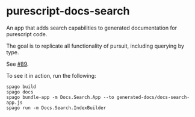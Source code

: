# purescript-docs-search

An app that adds search capabilities to generated documentation for purescript code.

The goal is to replicate all functionality of pursuit, including querying by type.

See [#89](https://github.com/spacchetti/spago/issues/89).

To see it in action, run the following:

```
spago build
spago docs
spago bundle-app -m Docs.Search.App --to generated-docs/docs-search-app.js
spago run -m Docs.Search.IndexBuilder
```
